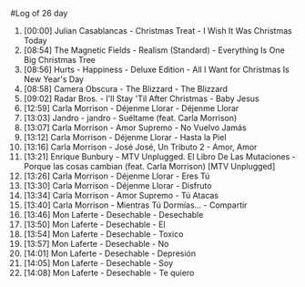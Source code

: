 #Log of 26 day

1. [00:00] Julian Casablancas - Christmas Treat - I Wish It Was Christmas Today
1. [08:54] The Magnetic Fields - Realism (Standard) - Everything Is One Big Christmas Tree
1. [08:56] Hurts - Happiness - Deluxe Edition - All I Want for Christmas Is New Year's Day
1. [08:58] Camera Obscura - The Blizzard - The Blizzard
1. [09:02] Radar Bros. - I'll Stay 'Til After Christmas - Baby Jesus
1. [12:59] Carla Morrison - Déjenme Llorar - Déjenme Llorar
1. [13:03] Jandro - jandro - Suéltame (feat. Carla Morrison)
1. [13:07] Carla Morrison - Amor Supremo - No Vuelvo Jamás
1. [13:12] Carla Morrison - Déjenme Llorar - Hasta la Piel
1. [13:16] Carla Morrison - José José, Un Tributo 2 - Amor, Amor
1. [13:21] Enrique Bunbury - MTV Unplugged. El Libro De Las Mutaciones - Porque las cosas cambian (feat. Carla Morrison) [MTV Unplugged]
1. [13:26] Carla Morrison - Déjenme Llorar - Eres Tú
1. [13:30] Carla Morrison - Déjenme Llorar - Disfruto
1. [13:34] Carla Morrison - Amor Supremo - Tú Atacas
1. [13:40] Carla Morrison - Mientras Tú Dormías... - Compartir
1. [13:46] Mon Laferte - Desechable - Desechable
1. [13:50] Mon Laferte - Desechable - El
1. [13:54] Mon Laferte - Desechable - Toxico
1. [13:57] Mon Laferte - Desechable - No
1. [14:01] Mon Laferte - Desechable - Depresión
1. [14:05] Mon Laferte - Desechable - Soy
1. [14:08] Mon Laferte - Desechable - Te quiero
